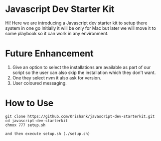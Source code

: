 # Javascript Dev Starter Kit	

Hi! Here we are introducing a Javascript dev starter kit to setup there system in one go Initially it will be only for Mac but later we will move it to some playbook so it can work in any environment.


# Future Enhancement 

1. Give an option to select the installations are available as part of our script so the user can also skip the installation which they don't want.
2. One they select nvm it also ask for version.
3. User coloured messaging.


# How to Use
```
git clone https://github.com/Krishank/javascript-dev-starterkit.git
cd javascript-dev-starterkit
chmox 777 setup.sh

and then execute setup.sh (./setup.sh)

```
